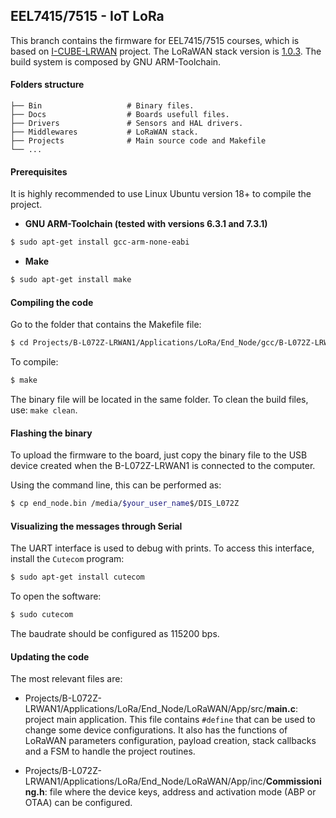 ## EEL7415/7515 - IoT LoRa

This branch contains the firmware for EEL7415/7515 courses, which is based on [I-CUBE-LRWAN](https://www.st.com/en/embedded-software/i-cube-lrwan.html) project. The LoRaWAN stack version is [1.0.3](https://lora-alliance.org/resource_hub/lorawan-specification-v1-0-3/). The build system is composed by GNU ARM-Toolchain.

#### Folders structure

    ├── Bin                   # Binary files.
    ├── Docs                  # Boards usefull files.
    ├── Drivers               # Sensors and HAL drivers.
    ├── Middlewares           # LoRaWAN stack.
    ├── Projects              # Main source code and Makefile
    └── ...

#### Prerequisites

It is highly recommended to use Linux Ubuntu version 18+ to compile the project.

* **GNU ARM-Toolchain (tested with versions 6.3.1 and 7.3.1)**

```sh
$ sudo apt-get install gcc-arm-none-eabi
```

* **Make**

```sh
$ sudo apt-get install make
```

#### Compiling the code

Go to the folder that contains the Makefile file:

```sh
$ cd Projects/B-L072Z-LRWAN1/Applications/LoRa/End_Node/gcc/B-L072Z-LRWAN1/
```

To compile:

```sh
$ make
```

The binary file will be located in the same folder. To clean the build files, use: ```make clean```.

#### Flashing the binary

To upload the firmware to the board, just copy the binary file to the USB device created when the B-L072Z-LRWAN1 is connected to the computer.

Using the command line, this can be performed as:

```sh
$ cp end_node.bin /media/$your_user_name$/DIS_L072Z
```

#### Visualizing the messages through Serial

The UART interface is used to debug with prints. To access this interface, install the `Cutecom` program:

```sh
$ sudo apt-get install cutecom
```

To open the software:

```sh
$ sudo cutecom
```
The baudrate should be configured as 115200 bps.

#### Updating the code

The most relevant files are:

* Projects/B-L072Z-LRWAN1/Applications/LoRa/End_Node/LoRaWAN/App/src/**main.c**: project main application. This file contains `#define` that can be used to change some device configurations. It also has the functions of LoRaWAN parameters configuration, payload creation, stack callbacks and a FSM to handle the project routines.

* Projects/B-L072Z-LRWAN1/Applications/LoRa/End_Node/LoRaWAN/App/inc/**Commissioning.h**: file where the device keys, address and activation mode (ABP or OTAA) can be configured.
